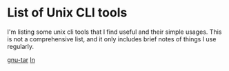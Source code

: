 # List of Unix CLI tools

I'm listing some unix cli tools that I find useful and their simple usages. This is not a comprehensive list, and it only includes brief notes of things I use regularly.

[gnu-tar](gnu-tar.md) 
[ln](ln.md) 

